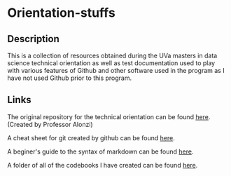 # Orientation-stuffs

## Description
This is a collection of resources obtained during the UVa masters in data science technical orientation as well as test documentation used to play with various features of Github and other software used in the program as I have not used Github prior to this program.

## Links
The original repository for the technical orientation can be found [here](https://github.com/UVADS/orientation-technical). (Created by Professor Alonzi)

A cheat sheet for git created by github can be found [here](https://education.github.com/git-cheat-sheet-education.pdf).

A beginer's guide to the syntax of markdown can be found [here](https://www.markdownguide.org/basic-syntax/).

A folder of all of the codebooks I have created can be found [here](https://drive.google.com/drive/folders/11vpI7qrJpHxxtgemN7RrPcu9HO-85J4T).

